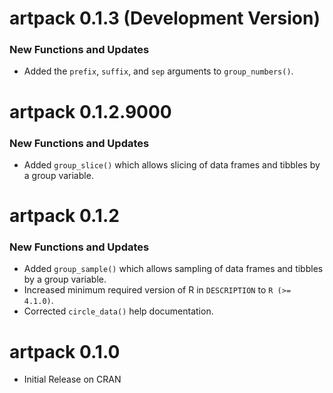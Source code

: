 # artpack 0.1.3 (Development Version)
### **New Functions and Updates**
* Added the `prefix`, `suffix`, and `sep` arguments to `group_numbers()`.

# artpack 0.1.2.9000
### **New Functions and Updates**
* Added `group_slice()` which allows slicing of data frames and tibbles by a group variable.

# artpack 0.1.2
### **New Functions and Updates**
* Added `group_sample()` which allows sampling of data frames and tibbles by a group variable.
* Increased minimum required version of R in `DESCRIPTION` to `R (>= 4.1.0)`.
* Corrected `circle_data()` help documentation.

# artpack 0.1.0

* Initial Release on CRAN
